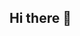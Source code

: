 ## Hi there 👋

<!--
**VivianStapleton/VivianStapleton** is a ✨ _special_ ✨ repository because its `README.md` (this file) appears on your GitHub profile.

Here are some ideas to get you started:

- 🔭 I’m currently working on my MLIS at Drexel University 
- 🌱 I’m currently learning data stewardship
- 🤔 I’m looking for help with finding a job at a library 
- 💬 Ask me about book recommendations 
- 📫 How to reach me: Vms67@drexel.edu
- 😄 Pronouns: She/her/hers
- ⚡ Fun fact: ...
-->
